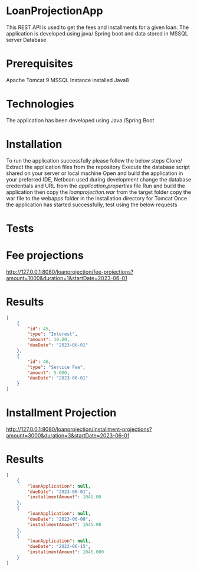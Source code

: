 # LoanProjectionApp
This  REST API is used to get the fees and installments for a given loan. The application is developed using java/ Spring boot and data stored in MSSQL server Database 

# Prerequisites
Apache Tomcat 9
MSSQL Instance installed 
Java8

# Technologies 
The application has been developed using Java /Spring Boot 

# Installation
To run the application successfully please follow the below steps
Clone/ Extract the application files from the repository
Execute the database script shared on your server or local machine 
Open and build the application in your preferred IDE, Netbean used during development 
change the database credentials and URL from the *application,properties* file
Run and build the application then copy the *loanprojection.war* from the target folder
copy the war file to the webapps folder in the installation directory for Tomcat
Once the application has started successfully, test using the below requests

# Tests

# Fee projections 
http://127.0.0.1:8080/loanprojection/fee-projections?amount=1000&duration=1&startDate=2023-06-01

# Results 
```json
[
    {
        "id": 45,
        "type": "Interest",
        "amount": 10.00,
        "dueDate": "2023-06-01"
    },
    {
        "id": 46,
        "type": "Service Fee",
        "amount": 5.000,
        "dueDate": "2023-06-01"
    }
]
```

# Installment Projection 

http://127.0.0.1:8080/loanprojection/installment-projections?amount=3000&duration=3&startDate=2023-06-01

# Results

```json
[
    {
        "loanApplication": null,
        "dueDate": "2023-06-01",
        "installmentAmount": 1045.00
    },
    {
        "loanApplication": null,
        "dueDate": "2023-06-08",
        "installmentAmount": 1045.00
    },
    {
        "loanApplication": null,
        "dueDate": "2023-06-15",
        "installmentAmount": 1045.000
    }
]
```



